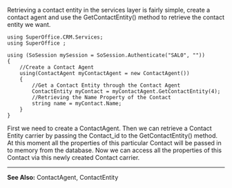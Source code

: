 <properties date="2016-06-24"
SortOrder="3"
/>

Retrieving a contact entity in the services layer is fairly simple, create a contact agent and use the GetContactEntity() method to retrieve the contact entity we want.

```
using SuperOffice.CRM.Services;
using SuperOffice ;
 
using (SoSession mySession = SoSession.Authenticate("SAL0", ""))
{
    //Create a Contact Agent    
    using(ContactAgent myContactAgent = new ContactAgent())
    {
        //Get a Contact Entity through the Contact Agent    
        ContactEntity myContact = myContactAgent.GetContactEntity(4);
        //Retrieving the Name Property of the Contact
        string name = myContact.Name;
    }
}
```

 

First we need to create a ContactAgent. Then we can retrieve a Contact Entity carrier by passing the Contact\_id to the GetContactEntity() method. At this moment all the properties of this particular Contact will be passed in to memory from the database. Now we can access all the properties of this Contact via this newly created Contact carrier.

 

------------------------------------------------------------------------

**See Also:** ContactAgent, ContactEntity
